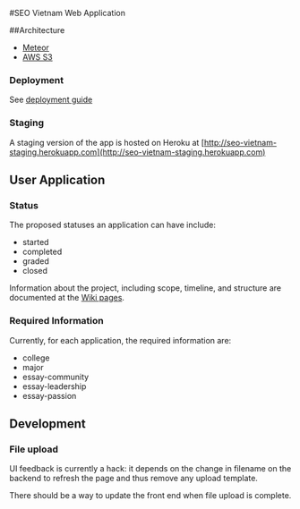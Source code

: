 #SEO Vietnam Web Application

##Architecture
- [Meteor](http://meteor.com)
- [AWS S3](http://aws.amazon.com/s3/)

### Deployment
See [deployment guide](deploy.md)

### Staging
A staging version of the app is hosted on Heroku at [http://seo-vietnam-staging.herokuapp.com](http://seo-vietnam-staging.herokuapp.com)

## User Application
### Status
The proposed statuses an application can have include:

- started
- completed
- graded
- closed

Information about the project, including scope, timeline, and structure are documented at the [Wiki pages](https://github.com/tnguyen14/seo-vietnam/wiki).

### Required Information
Currently, for each application, the required information are:

- college
- major
- essay-community
- essay-leadership
- essay-passion

## Development
### File upload
UI feedback is currently a hack: it depends on the change in filename on the backend to refresh the page and thus remove any upload template.

There should be a way to update the front end when file upload is complete.